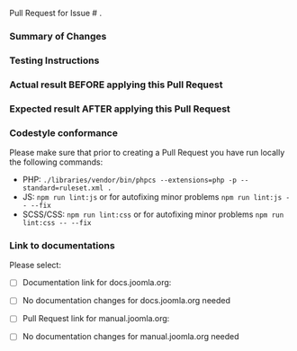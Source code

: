 Pull Request for Issue # .

### Summary of Changes



### Testing Instructions



### Actual result BEFORE applying this Pull Request



### Expected result AFTER applying this Pull Request



### Codestyle conformance
Please make sure that prior to creating a Pull Request you have run locally the following commands:

- PHP:      `./libraries/vendor/bin/phpcs --extensions=php -p --standard=ruleset.xml .`
- JS:       `npm run lint:js` or for autofixing minor problems `npm run lint:js -- --fix`
- SCSS/CSS: `npm run lint:css` or for autofixing minor problems `npm run lint:css -- --fix`


### Link to documentations
Please select:
- [ ] Documentation link for docs.joomla.org: <link>
- [ ] No documentation changes for docs.joomla.org needed

- [ ] Pull Request link for manual.joomla.org: <link>
- [ ] No documentation changes for manual.joomla.org needed
